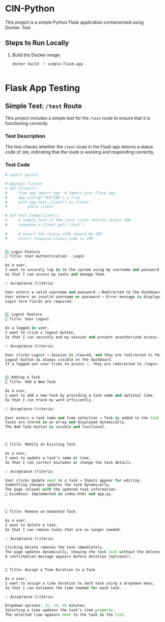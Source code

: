 # CIN-Python

This project is a simple Python Flask application containerized using Docker.
Test

## Steps to Run Locally

1. Build the Docker image:
   ```bash
   docker build -t simple-flask-app .



# Flask App Testing

## Simple Test: `/test` Route

This project includes a simple test for the `/test` route to ensure that it is functioning correctly.

### Test Description

The test checks whether the `/test` route in the Flask app returns a status code of `200`, indicating that the route is working and responding correctly.

### Test Code

```python
# import pytest

# @pytest.fixture
# def client():
#     from app import app  # Import your Flask app
#     app.config['TESTING'] = True
#     with app.test_client() as client:
#         yield client

# def test_index(client):
#     # Simply test if the /test route returns status 200
#     response = client.get('/test')
    
#     # Assert the status code should be 200
#     assert response.status_code == 200


1️⃣ Login Feature
📌 Title: User Authentication - Login

As a user,
I want to securely log in to the system using my username and password,
So that I can access my tasks and manage them.

✅ Acceptance Criteria:

User enters a valid username and password → Redirected to the dashboard.
User enters an invalid username or password → Error message is displayed.
Login form fields are required.


2️⃣ Logout Feature
📌 Title: User Logout

As a logged-in user,
I want to click a logout button,
So that I can securely end my session and prevent unauthorized access.

✅ Acceptance Criteria:

User clicks Logout → Session is cleared, and they are redirected to the login page.
Logout button is always visible on the dashboard.
If a logged-out user tries to access /, they are redirected to /login.


3️⃣ Adding a Task
📌 Title: Add a New Task

As a user,
I want to add a new task by providing a task name and optional time,
So that I can track my work efficiently.

✅ Acceptance Criteria:

User enters a task name and time selection → Task is added to the list.
Tasks are stored in an array and displayed dynamically.
The Add Task button is visible and functional.



📌 Title: Modify an Existing Task

As a user,
I want to update a task’s name or time,
So that I can correct mistakes or change the task details.

✅ Acceptance Criteria:

User clicks Update next to a task → Inputs appear for editing.
Submitting changes updates the task dynamically.
The page reloads with the updated task information.
📌 Evidence: Implemented in index.html and app.py.



📌 Title: Remove an Unwanted Task

As a user,
I want to delete a task,
So that I can remove tasks that are no longer needed.

✅ Acceptance Criteria:

Clicking Delete removes the task immediately.
The page updates dynamically, showing the task list without the deleted item.
A confirmation message appears before deletion (optional).


📌 Title: Assign a Time Duration to a Task

As a user,
I want to assign a time duration to each task using a dropdown menu,
So that I can estimate the time needed for each task.

✅ Acceptance Criteria:

Dropdown options: 15, 30, 60 minutes.
Selecting a time updates the task’s time property.
The selected time appears next to the task in the list.

